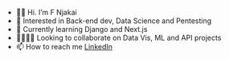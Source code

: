 - 👋🏿 Hi. I’m F Njakai
- 👀 Interested in Back-end dev, Data Science and Pentesting
- 🌱 Currently learning Django and Next.js
- 🫱🏿‍🫲🏻 Looking to collaborate on Data Vis, ML and API projects
- 📫 How to reach me [LinkedIn](https://www.linkedin.com/in/fnjakai)

<!---
brk-a/brk-a is a ✨ special ✨ repository because its `README.md` (this file) appears on your GitHub profile.
You can click the Preview link to take a look at your changes.
--->
